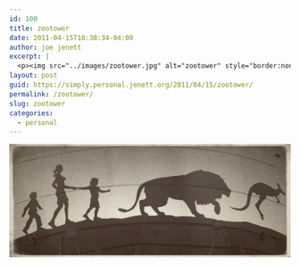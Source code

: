 ```yaml
---
id: 100
title: zootower
date: 2011-04-15T10:38:34-04:00
author: joe jenett
excerpt: |
  <p><img src="../images/zootower.jpg" alt="zootower" style="border:none;"></p>
layout: post
guid: https://simply.personal.jenett.org/2011/04/15/zootower/
permalink: /zootower/
slug: zootower
categories:
  - personal
---
```

<img src="../images/zootower.jpg" alt="zootower" style="border:none;">